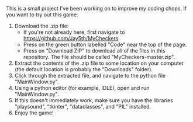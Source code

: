This is a small project I've been working on to improve my coding chops. If you want to try out this game:
1) Download the .zip file:
   - If you're not already here, first navigate to https://github.com/Jay5th/MyCheckers.
   - Press on the green button labelled "Code" near the top of the page.
   - Press on "Download ZIP" to download all of the files in this repository. The file should be called "MyCheckers-master.zip".
2) Extract the contents of the .zip file to some location on your computer (the default location is probably the "Downloads" folder).
3) Click through the extracted file, and navigate to the python file "MainWindow.py".
4) Using a python editor (for example, IDLE), open and run "MainWindow.py".
5) If this doesn't immediately work, make sure you have the libraries "playsound", "tkinter", "dataclasses", and "PIL" installed.
6) Enjoy the game!
